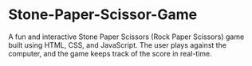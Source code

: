 # Stone-Paper-Scissor-Game
A fun and interactive Stone Paper Scissors (Rock Paper Scissors) game built using HTML, CSS, and JavaScript. The user plays against the computer, and the game keeps track of the score in real-time.
